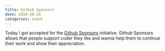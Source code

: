```yaml
---
title: Github Sponsors
date: 2019-10-24
categories: event
---
```


Today I got accepted for the [Github Sponsors](https://github.com/sponsors/sgratzl) initiative. Github Sponsors allows that people support coder they like and wanna help them to continue their work and show their appreciation.
